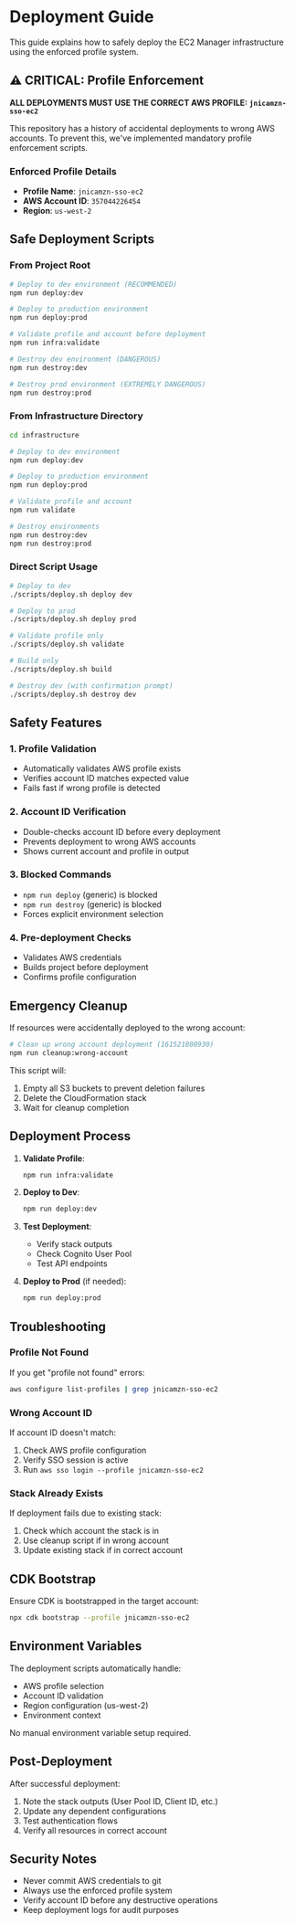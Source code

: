 # Deployment Guide

This guide explains how to safely deploy the EC2 Manager infrastructure using the enforced profile system.

## ⚠️ CRITICAL: Profile Enforcement

**ALL DEPLOYMENTS MUST USE THE CORRECT AWS PROFILE: `jnicamzn-sso-ec2`**

This repository has a history of accidental deployments to wrong AWS accounts. To prevent this, we've implemented mandatory profile enforcement scripts.

### Enforced Profile Details

- **Profile Name**: `jnicamzn-sso-ec2`
- **AWS Account ID**: `357044226454`
- **Region**: `us-west-2`

## Safe Deployment Scripts

### From Project Root

```bash
# Deploy to dev environment (RECOMMENDED)
npm run deploy:dev

# Deploy to production environment
npm run deploy:prod

# Validate profile and account before deployment
npm run infra:validate

# Destroy dev environment (DANGEROUS)
npm run destroy:dev

# Destroy prod environment (EXTREMELY DANGEROUS)
npm run destroy:prod
```

### From Infrastructure Directory

```bash
cd infrastructure

# Deploy to dev environment
npm run deploy:dev

# Deploy to production environment
npm run deploy:prod

# Validate profile and account
npm run validate

# Destroy environments
npm run destroy:dev
npm run destroy:prod
```

### Direct Script Usage

```bash
# Deploy to dev
./scripts/deploy.sh deploy dev

# Deploy to prod
./scripts/deploy.sh deploy prod

# Validate profile only
./scripts/deploy.sh validate

# Build only
./scripts/deploy.sh build

# Destroy dev (with confirmation prompt)
./scripts/deploy.sh destroy dev
```

## Safety Features

### 1. Profile Validation

- Automatically validates AWS profile exists
- Verifies account ID matches expected value
- Fails fast if wrong profile is detected

### 2. Account ID Verification

- Double-checks account ID before every deployment
- Prevents deployment to wrong AWS accounts
- Shows current account and profile in output

### 3. Blocked Commands

- `npm run deploy` (generic) is blocked
- `npm run destroy` (generic) is blocked
- Forces explicit environment selection

### 4. Pre-deployment Checks

- Validates AWS credentials
- Builds project before deployment
- Confirms profile configuration

## Emergency Cleanup

If resources were accidentally deployed to the wrong account:

```bash
# Clean up wrong account deployment (161521808930)
npm run cleanup:wrong-account
```

This script will:

1. Empty all S3 buckets to prevent deletion failures
2. Delete the CloudFormation stack
3. Wait for cleanup completion

## Deployment Process

1. **Validate Profile**:

   ```bash
   npm run infra:validate
   ```

2. **Deploy to Dev**:

   ```bash
   npm run deploy:dev
   ```

3. **Test Deployment**:
   - Verify stack outputs
   - Check Cognito User Pool
   - Test API endpoints

4. **Deploy to Prod** (if needed):
   ```bash
   npm run deploy:prod
   ```

## Troubleshooting

### Profile Not Found

If you get "profile not found" errors:

```bash
aws configure list-profiles | grep jnicamzn-sso-ec2
```

### Wrong Account ID

If account ID doesn't match:

1. Check AWS profile configuration
2. Verify SSO session is active
3. Run `aws sso login --profile jnicamzn-sso-ec2`

### Stack Already Exists

If deployment fails due to existing stack:

1. Check which account the stack is in
2. Use cleanup script if in wrong account
3. Update existing stack if in correct account

## CDK Bootstrap

Ensure CDK is bootstrapped in the target account:

```bash
npx cdk bootstrap --profile jnicamzn-sso-ec2
```

## Environment Variables

The deployment scripts automatically handle:

- AWS profile selection
- Account ID validation
- Region configuration (us-west-2)
- Environment context

No manual environment variable setup required.

## Post-Deployment

After successful deployment:

1. Note the stack outputs (User Pool ID, Client ID, etc.)
2. Update any dependent configurations
3. Test authentication flows
4. Verify all resources in correct account

## Security Notes

- Never commit AWS credentials to git
- Always use the enforced profile system
- Verify account ID before any destructive operations
- Keep deployment logs for audit purposes
